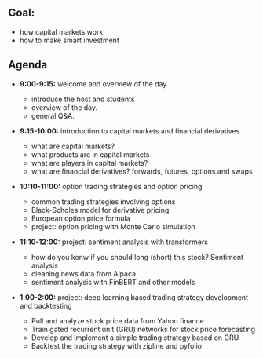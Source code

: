## Goal: 
  - how capital markets work
  - how to make smart investment
## Agenda

- **9:00-9:15:** welcome and overview of the day
  - introduce the host and students
  - overview of the day.
  - general Q&A.

- **9:15-10:00:** introduction to capital markets and financial derivatives
  - what are capital markets?
  - what products are in capital markets
  - what are players in capital markets?
  - what are financial derivatives? forwards, futures, options and swaps

- **10:10-11:00:** option trading strategies and option pricing
  - common trading strategies involving options
  - Black-Scholes model for derivative pricing
  - European option price formula
  - project: option pricing with Monte Carlo simulation

- **11:10-12:00:** project: sentiment analysis with transformers
  - how do you konw if you should long (short) this stock? Sentiment analysis
  - cleaning news data  from Alpaca
  - sentiment analysis with FinBERT and other models

- **1:00-2:00:** project: deep learning based trading strategy development and backtesting
  - Pull and analyze stock price data from Yahoo finance
  - Train gated recurrent unit (GRU) networks for stock price forecasting
  - Develop and implement a simple trading strategy based on GRU
  - Backtest the trading strategy with zipline and pyfolio




